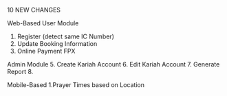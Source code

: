 10 NEW CHANGES

Web-Based
User Module
1. Register (detect same IC Number)
2. Update Booking Information
3. Online Payment FPX 

Admin Module
5. Create Kariah Account
6. Edit Kariah Account
7. Generate Report
8. 

Mobile-Based
1.Prayer Times based on Location
